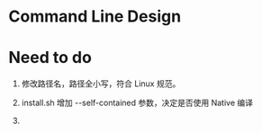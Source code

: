 # Command Line Design



# Need to do
1. 修改路径名，路径全小写，符合 Linux 规范。
2. install.sh 增加 --self-contained 参数，决定是否使用 Native 编译

3. 